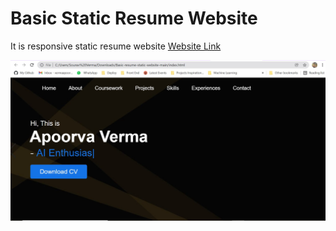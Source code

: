 # Basic Static Resume Website

It is responsive static resume website 
[Website Link](https://loving-knuth-fb7a47.netlify.app/)

![preview](./preview.jpg)

